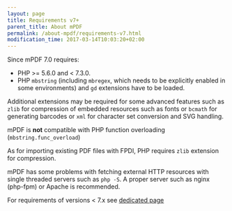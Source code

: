 ```yaml
---
layout: page
title: Requirements v7+
parent_title: About mPDF
permalink: /about-mpdf/requirements-v7.html
modification_time: 2017-03-14T10:03:20+02:00
---
```


Since mPDF 7.0 requires:
 * PHP >= 5.6.0 and < 7.3.0.
 * PHP `mbstring` (including `mbregex`, which needs to
be explicitly enabled in some environments) and `gd` extensions have to be loaded.

Additional extensions may be required for some advanced features such as `zlib` for compression of embedded
resources such as fonts or `bcmath` for generating barcodes or `xml` for character set conversion
and SVG handling.

mPDF is **not** compatible with PHP function overloading (`mbstring.func_overload`)

As for importing existing PDF files with FPDI, PHP requires `zlib` extension for compression.

mPDF has some problems with fetching external HTTP resources with single threaded servers such as `php -S`. A proper
server such as nginx (php-fpm) or Apache is recommended.

For requirements of versions < 7.x see [dedicated page](https://mpdf.github.io/about-mpdf/requirements-v5.html)
